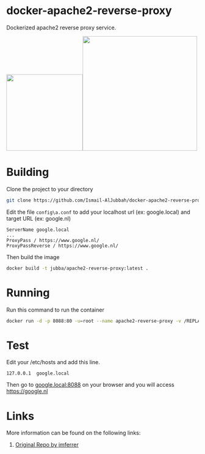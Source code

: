 # docker-apache2-reverse-proxy
Dockerized apache2 reverse proxy service.

<img width="200" src="https://www.docker.com/sites/default/files/Whale%20Logo332_5.png"/><img width="300" src="https://www.apache.org/foundation/press/kit/asf_logo.png"/>

# Building
Clone the project to your directory
```bash
git clone https://github.com/Ismail-AlJubbah/docker-apache2-reverse-proxy
```
Edit the file `config\a.conf` to add your localhost url (ex: google.local) and target URL (ex: google.nl)
```
ServerName google.local
...
ProxyPass / https://www.google.nl/
ProxyPassReverse / https://www.google.nl/
```
Then build the image
```bash
docker build -t jubba/apache2-reverse-proxy:latest .
```

# Running
Run this command to run the container 
```bash
docker run -d -p 8088:80 -u=root --name apache2-reverse-proxy -v /REPLACE-WITH-FULL-PATH/config:/etc/apache2/sites-enabled -v /REPLACE-WITH-FULL-PATH/log:/var/log/apache2  jubba/apache2-reverse-proxy
```
# Test
Edit your /etc/hosts and add this line.
```
127.0.0.1  google.local
```
Then go to [google.local:8088](http://google.local:8088) on your browser and you will access https://google.nl

# Links
More information can be found on the following links:

1. [Original Repo by jmferrer](https://github.com/jmferrer/docker-apache2-reverse-proxy)
 
   
